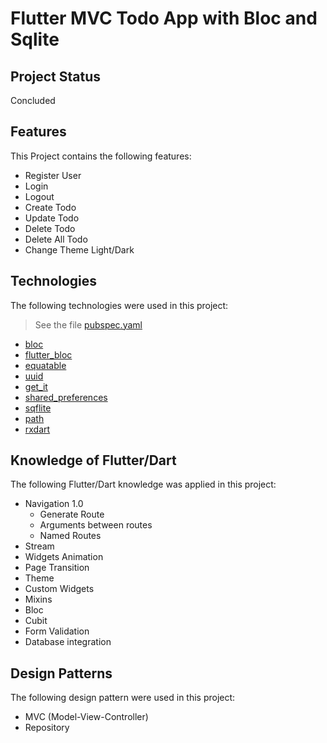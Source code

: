 # Flutter MVC Todo App with Bloc and Sqlite

## Project Status
Concluded

## Features

This Project contains the following features:
- Register User
- Login
- Logout
- Create Todo
- Update Todo
- Delete Todo
- Delete All Todo
- Change Theme Light/Dark

## Technologies
The following technologies were used in this project: 

> See the file [pubspec.yaml](pubspec.yaml)

- [bloc](https://pub.dev/packages/bloc)
- [flutter_bloc](https://pub.dev/packages/flutter_bloc)
- [equatable](https://pub.dev/packages/equatable)
- [uuid](https://pub.dev/packages/uuid)
- [get_it](https://pub.dev/packages/get_it)
- [shared_preferences](https://pub.dev/packages/shared_preferences)
- [sqflite](https://pub.dev/packages/sqflite)
- [path](https://pub.dev/packages/path)
- [rxdart](https://pub.dev/packages/rxdart)

## Knowledge of Flutter/Dart
The following Flutter/Dart knowledge was applied in this project:
- Navigation 1.0
  - Generate Route
  - Arguments between routes
  - Named Routes
- Stream
- Widgets Animation
- Page Transition
- Theme
- Custom Widgets
- Mixins
- Bloc
- Cubit
- Form Validation
- Database integration

## Design Patterns
The following design pattern were used in this project:

- MVC (Model-View-Controller)
- Repository
